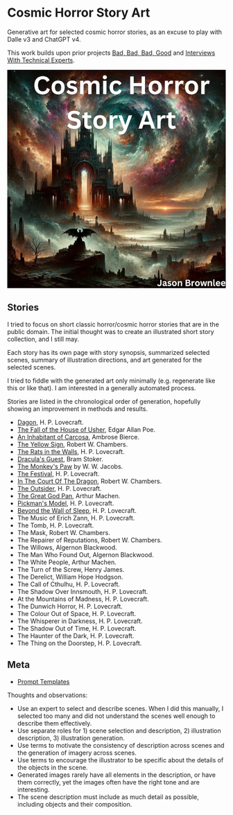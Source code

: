  # Cosmic Horror Story Art

Generative art for selected cosmic horror stories, as an excuse to play with Dalle v3 and ChatGPT v4.

This work builds upon prior projects [Bad, Bad, Bad, Good](https://badbadbadgood.substack.com/) and [Interviews With Technical Experts](https://github.com/Jason2Brownlee/TechnicalExperts).

![cover](stories/cover.png)

## Stories

I tried to focus on short classic horror/cosmic horror stories that are in the public domain. The initial thought was to create an illustrated short story collection, and I still may.

Each story has its own page with story synopsis, summarized selected scenes, summary of illustration directions, and art generated for the selected scenes.

I tried to fiddle with the generated art only minimally (e.g. regenerate like this or like that). I am interested in a generally automated process.

Stories are listed in the chronological order of generation, hopefully showing an improvement in methods and results.

* [Dagon](stories/dagon/README.md), H. P. Lovecraft.
* [The Fall of the House of Usher](stories/usher/README.md), Edgar Allan Poe.
* [An Inhabitant of Carcosa](stories/carcosa/README.md), Ambrose Bierce.
* [The Yellow Sign](stories/yellowsign/README.md), Robert W. Chambers.
* [The Rats in the Walls](stories/rats/README.md), H. P. Lovecraft.
* [Dracula's Guest](stories/draculasguest/README.md), Bram Stoker.
* [The Monkey's Paw](stories/monkeyspaw/README.md) by W. W. Jacobs.
* [The Festival](stories/festival/README.md), H. P. Lovecraft.
* [In The Court Of The Dragon](stories/dragon/README.md), Robert W. Chambers.
* [The Outsider](stories/outsider/README.md), H. P. Lovecraft.
* [The Great God Pan](stories/greatgodpan/README.md), Arthur Machen.
* [Pickman's Model](stories/pickman/README.md), H. P. Lovecraft.
* [Beyond the Wall of Sleep](stories/wallofsleep/README.md), H. P. Lovecraft.
* The Music of Erich Zann, H. P. Lovecraft.
* The Tomb, H. P. Lovecraft.
* The Mask, Robert W. Chambers.
* The Repairer of Reputations, Robert W. Chambers.
* The Willows, Algernon Blackwood.
* The Man Who Found Out, Algernon Blackwood.
* The White People, Arthur Machen.
* The Turn of the Screw, Henry James.
* The Derelict, William Hope Hodgson.
* The Call of Cthulhu, H. P. Lovecraft.
* The Shadow Over Innsmouth, H. P. Lovecraft.
* At the Mountains of Madness, H. P. Lovecraft.
* The Dunwich Horror, H. P. Lovecraft.
* The Colour Out of Space, H. P. Lovecraft.
* The Whisperer in Darkness, H. P. Lovecraft.
* The Shadow Out of Time, H. P. Lovecraft.
* The Haunter of the Dark, H. P. Lovecraft.
* The Thing on the Doorstep, H. P. Lovecraft.

## Meta

* [Prompt Templates](stories/prompt_templates.md)

Thoughts and observations:

* Use an expert to select and describe scenes. When I did this manually, I selected too many and did not understand the scenes well enough to describe them effectively.
* Use separate roles for 1) scene selection and description, 2) illustration description, 3) illustration generation.
* Use terms to motivate the consistency of description across scenes and the generation of imagery across scenes.
* Use terms to encourage the illustrator to be specific about the details of the objects in the scene.
* Generated images rarely have all elements in the description, or have them correctly, yet the images often have the right tone and are interesting.
* The scene description must include as much detail as possible, including objects and their composition.

